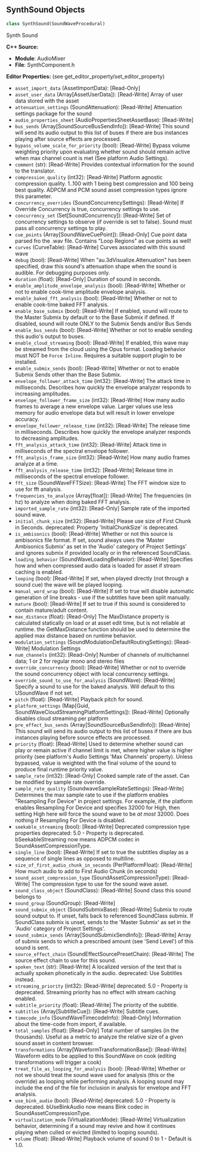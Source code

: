 ## SynthSound Objects

```python
class SynthSound(SoundWaveProcedural)
```

Synth Sound

**C++ Source:**

- **Module**: AudioMixer
- **File**: SynthComponent.h

**Editor Properties:** (see get_editor_property/set_editor_property)

- ``asset_import_data`` (AssetImportData):  [Read-Only]
- ``asset_user_data`` (Array[AssetUserData]):  [Read-Write] Array of user data stored with the asset
- ``attenuation_settings`` (SoundAttenuation):  [Read-Write] Attenuation settings package for the sound
- ``audio_properties_sheet`` (AudioPropertiesSheetAssetBase):  [Read-Write]
- ``bus_sends`` (Array[SoundSourceBusSendInfo]):  [Read-Write] This sound will send its audio output to this list of buses if there are bus instances playing after source effects are processed.
- ``bypass_volume_scale_for_priority`` (bool):  [Read-Write] Bypass volume weighting priority upon evaluating whether sound should remain active when max channel count is met (See platform Audio Settings).
- ``comment`` (str):  [Read-Write] Provides contextual information for the sound to the translator.
- ``compression_quality`` (int32):  [Read-Write] Platform agnostic compression quality. 1..100 with 1 being best compression and 100 being best quality. ADPCM and PCM sound asset compression types ignore this parameter.
- ``concurrency_overrides`` (SoundConcurrencySettings):  [Read-Write] If Override Concurrency is true, concurrency settings to use.
- ``concurrency_set`` (Set[SoundConcurrency]):  [Read-Write] Set of concurrency settings to observe (if override is set to false).  Sound must pass all concurrency settings to play.
- ``cue_points`` (Array[SoundWaveCuePoint]):  [Read-Only] Cue point data parsed fro the .wav file. Contains "Loop Regions" as cue points as well!
- ``curves`` (CurveTable):  [Read-Write] Curves associated with this sound wave
- ``debug`` (bool):  [Read-Write] When "au.3dVisualize.Attenuation" has been specified, draw this sound's attenuation shape when the sound is audible. For debugging purposes only.
- ``duration`` (float):  [Read-Only] Duration of sound in seconds.
- ``enable_amplitude_envelope_analysis`` (bool):  [Read-Write] Whether or not to enable cook-time amplitude envelope analysis.
- ``enable_baked_fft_analysis`` (bool):  [Read-Write] Whether or not to enable cook-time baked FFT analysis.
- ``enable_base_submix`` (bool):  [Read-Write] If enabled, sound will route to the Master Submix by default or to the Base Submix if defined. If disabled, sound will route ONLY to the Submix Sends and/or Bus Sends
- ``enable_bus_sends`` (bool):  [Read-Write] Whether or not to enable sending this audio's output to buses.
- ``enable_cloud_streaming`` (bool):  [Read-Write] If enabled, this wave may be streamed from the cloud using the Opus format. Loading behavior must NOT be `Force Inline`. Requires a suitable support plugin to be installed.
- ``enable_submix_sends`` (bool):  [Read-Write] Whether or not to enable Submix Sends other than the Base Submix.
- ``envelope_follower_attack_time`` (int32):  [Read-Write] The attack time in milliseconds. Describes how quickly the envelope analyzer responds to increasing amplitudes.
- ``envelope_follower_frame_size`` (int32):  [Read-Write] How many audio frames to average a new envelope value. Larger values use less memory for audio envelope data but will result in lower envelope accuracy.
- ``envelope_follower_release_time`` (int32):  [Read-Write] The release time in milliseconds. Describes how quickly the envelope analyzer responds to decreasing amplitudes.
- ``fft_analysis_attack_time`` (int32):  [Read-Write] Attack time in milliseconds of the spectral envelope follower.
- ``fft_analysis_frame_size`` (int32):  [Read-Write] How many audio frames analyze at a time.
- ``fft_analysis_release_time`` (int32):  [Read-Write] Release time in milliseconds of the spectral envelope follower.
- ``fft_size`` (SoundWaveFFTSize):  [Read-Write] The FFT window size to use for fft analysis.
- ``frequencies_to_analyze`` (Array[float]):  [Read-Write] The frequencies (in hz) to analyze when doing baked FFT analysis.
- ``imported_sample_rate`` (int32):  [Read-Only] Sample rate of the imported sound wave.
- ``initial_chunk_size`` (int32):  [Read-Write] Please use size of First Chunk in Seconds.
  deprecated: Property 'InitialChunkSize' is deprecated.
- ``is_ambisonics`` (bool):  [Read-Write] Whether or not this source is ambisonics file format. If set, sound always uses the
  'Master Ambisonics Submix' as set in the 'Audio' category of Project Settings'
  and ignores submix if provided locally or in the referenced SoundClass.
- ``loading_behavior`` (SoundWaveLoadingBehavior):  [Read-Write] Specifies how and when compressed audio data is loaded for asset if stream caching is enabled.
- ``looping`` (bool):  [Read-Write] If set, when played directly (not through a sound cue) the wave will be played looping.
- ``manual_word_wrap`` (bool):  [Read-Write] If set to true will disable automatic generation of line breaks - use if the subtitles have been split manually.
- ``mature`` (bool):  [Read-Write] If set to true if this sound is considered to contain mature/adult content.
- ``max_distance`` (float):  [Read-Only] The MaxDistance property is calculated statically on load or at asset edit time, but is not reliable at runtime.
  the GetMaxDistance function should be used to determine the applied max distance based on runtime behavior.
- ``modulation_settings`` (SoundModulationDefaultRoutingSettings):  [Read-Write] Modulation Settings
- ``num_channels`` (int32):  [Read-Only] Number of channels of multichannel data; 1 or 2 for regular mono and stereo files
- ``override_concurrency`` (bool):  [Read-Write] Whether or not to override the sound concurrency object with local concurrency settings.
- ``override_sound_to_use_for_analysis`` (SoundWave):  [Read-Write] Specify a sound to use for the baked analysis. Will default to this USoundWave if not set.
- ``pitch`` (float):  [Read-Write] Playback pitch for sound.
- ``platform_settings`` (Map[Guid, SoundWaveCloudStreamingPlatformSettings]):  [Read-Write] Optionally disables cloud streaming per platform
- ``pre_effect_bus_sends`` (Array[SoundSourceBusSendInfo]):  [Read-Write] This sound will send its audio output to this list of buses if there are bus instances playing before source effects are processed.
- ``priority`` (float):  [Read-Write] Used to determine whether sound can play or remain active if channel limit is met, where higher value is higher priority
  (see platform's Audio Settings 'Max Channels' property). Unless bypassed, value is weighted with the final volume of the
  sound to produce final runtime priority value.
- ``sample_rate`` (int32):  [Read-Only] Cooked sample rate of the asset. Can be modified by sample rate override.
- ``sample_rate_quality`` (SoundwaveSampleRateSettings):  [Read-Write] Determines the max sample rate to use if the platform enables "Resampling For Device" in project settings.
       For example, if the platform enables Resampling For Device and specifies 32000 for High, then setting High here will
       force the sound wave to be _at most_ 32000. Does nothing if Resampling For Device is disabled.
- ``seekable_streaming`` (bool):  [Read-Write] Deprecated compression type properties
  deprecated: 5.0 - Property is deprecated. bSeekableStreaming now means ADPCM codec in SoundAssetCompressionType.
- ``single_line`` (bool):  [Read-Write] If set to true the subtitles display as a sequence of single lines as opposed to multiline.
- ``size_of_first_audio_chunk_in_seconds`` (PerPlatformFloat):  [Read-Write] How much audio to add to First Audio Chunk (in seconds)
- ``sound_asset_compression_type`` (SoundAssetCompressionType):  [Read-Write] The compression type to use for the sound wave asset.
- ``sound_class_object`` (SoundClass):  [Read-Write] Sound class this sound belongs to
- ``sound_group`` (SoundGroup):  [Read-Write]
- ``sound_submix_object`` (SoundSubmixBase):  [Read-Write] Submix to route sound output to. If unset, falls back to referenced SoundClass submix.
  If SoundClass submix is unset, sends to the 'Master Submix' as set in the 'Audio' category of Project Settings'.
- ``sound_submix_sends`` (Array[SoundSubmixSendInfo]):  [Read-Write] Array of submix sends to which a prescribed amount (see 'Send Level') of this sound is sent.
- ``source_effect_chain`` (SoundEffectSourcePresetChain):  [Read-Write] The source effect chain to use for this sound.
- ``spoken_text`` (str):  [Read-Write] A localized version of the text that is actually spoken phonetically in the audio.
  deprecated: Use Subtitles instead.
- ``streaming_priority`` (int32):  [Read-Write]
  deprecated: 5.0 - Property is deprecated. Streaming priority has no effect with stream caching enabled.
- ``subtitle_priority`` (float):  [Read-Write] The priority of the subtitle.
- ``subtitles`` (Array[SubtitleCue]):  [Read-Write] Subtitle cues.
- ``timecode_info`` (SoundWaveTimecodeInfo):  [Read-Only] Information about the time-code from import, if available.
- ``total_samples`` (float):  [Read-Only] Total number of samples (in the thousands). Useful as a metric to analyze the relative size of a given sound asset in content browser.
- ``transformations`` (Array[WaveformTransformationBase]):  [Read-Write] Waveform edits to be applied to this SoundWave on cook (editing transformations will trigger a cook)
- ``treat_file_as_looping_for_analysis`` (bool):  [Read-Write] Whether or not we should treat the sound wave used for analysis (this or the override) as looping while performing analysis.
  A looping sound may include the end of the file for inclusion in analysis for envelope and FFT analysis.
- ``use_bink_audio`` (bool):  [Read-Write]
  deprecated: 5.0 - Property is deprecated. bUseBinkAudio now means Bink codec in SoundAssetCompressionType.
- ``virtualization_mode`` (VirtualizationMode):  [Read-Write] Virtualization behavior, determining if a sound may revive and how it continues playing when culled or evicted (limited to looping sounds).
- ``volume`` (float):  [Read-Write] Playback volume of sound 0 to 1 - Default is 1.0.

<a id="unreal.SynthComponent"></a>